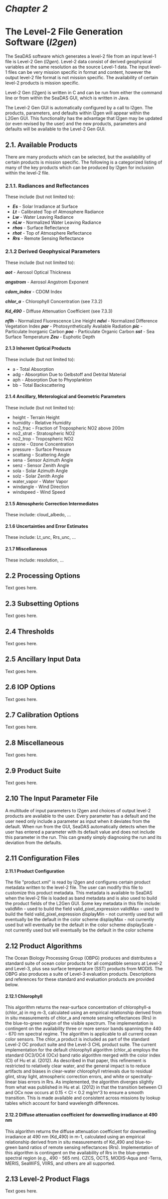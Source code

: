 # _Chapter 2_

# The Level-2 File Generation Software (_l2gen_)

The SeaDAS software which generates a level-2 file from an input level-1 file is Level-2 Gen (_l2gen_).  Level-2 data consist of derived geophysical variables at the same resolution as the source Level-1 data.  The input level-1 files can be very mission specific in format and content, however the output level-2 file format is not mission specific.  The availability of certain level-2 products is mission specific.

Level-2 Gen (l2gen) is written in C and can be run from either the command line or from within the SeaDAS GUI, which is written in Java.

The Level-2 Gen GUI is automatically configured by a call to l2gen.  The products, parameters, and defaults within l2gen will appear within the L2Gen GUI.  This functionality has the advantage that l2gen may be updated (or even revised by the user) and the new products, parameters and defaults will be available to the Level-2 Gen GUI.

## 2.1. Available Products

There are many products which can be selected, but the availability of certain products is mission specific.  The following is a categorized listing of many of the key products which can be produced by l2gen for inclusion within the level-2 file.

### 2.1.1. Radiances and Reflectances
These include (but not limited to):
- **_Es_** - Solar Irradiance at Surface
- **_Lt_** - Calibrated Top of Atmosphere Radiance
- **_Lw_** - Water Leaving Radiance
- **_nLw_** - Normalized Water Leaving Radiance
- **_rhos_** - Surface Reflectance
- **_rhot_** - Top of Atmosphere Reflectance
- **_Rrs_** - Remote Sensing Reflectance

### 2.1.2 Derived Geophysical Parameters
These include (but not limited to):

**_aot_** - Aerosol Optical Thickness

**_angstrom_** - Aerosol Angstrom Exponent

**_cdom_index_** - CDOM Index

**_chlor_a_** - Chlorophyll Concentration (see 7.3.2)

**_Kd_490_** - Diffuse Attenuation Coefficient (see 7.3.3)

**_nflh_** - Normalized Fluorescence Line Height
**_ndvi_** - Normalized Difference Vegetation Index
**_par_** - Photosynthetically Available Radiation
**_pic_** - Particulate Inorganic Carbon
**_poc_** - Particulate Organic Carbon
**_sst_** - Sea Surface Temperature
**_Zeu_** - Euphotic Depth

#### 2.1.3 Inherent Optical Products
These include (but not limited to):
- a -  Total Absorption
- adg - Absorption Due to Gelbstoff and Detrital Material
- aph - Absorption Due to Phyoplankton
- bb - Total Backscattering

#### 2.1.4 Ancillary, Meterological and Geometric Parameters
These include (but not limited to):
- height - Terrain Height
- humidity - Relative Humidity
- no2_frac - Fraction of Tropospheric NO2 above 200m
- no2_strat - Stratospheric NO2
- no2_trop - Tropospheric NO2
- ozone - Ozone Concentration
- pressure - Surface Pressure
- scattang - Scattering Angle
- sena - Sensor Azimuth Angle
- senz - Sensor Zenith Angle
- sola - Solar Azimuth Angle
- solz - Solar Zenith Angle
- water_vapor - Water Vapor
- windangle - Wind Direction
- windspeed - Wind Speed

#### 2.1.5 Atmospheric Correction Intermediates
These include: cloud_albedo, ...

#### 2.1.6 Uncertainties and Error Estimates
These include: Lt_unc, Rrs_unc, ...

#### 2.1.7 Miscellaneous
These include: resolution, ...

## 2.2  Processing Options
Text goes here.

## 2.3  Subsetting Options
Text goes here.

## 2.4  Thresholds
Text goes here.

## 2.5  Ancillary Input Data
Text goes here.

## 2.6  IOP Options
Text goes here.

## 2.7  Calibration Options
Text goes here.

## 2.8  Miscellaneous
Text goes here.

## 2.9  Product Suite
Text goes here.

## 2.10  The Input Parameter File
A multitude of input parameters to l2gen and choices of output level-2 products are available to the user.  Every parameter has a default and the user need only include a parameter as input when it deviates from the default.  When run from the GUI, SeaDAS automatically detects when the user has entered a parameter with its default value and does not include this parameter in the run.  This can greatly simply diagnosing the run and its deviation from the defaults.

## 2.11  Configuration Files

#### 2.11.1  Product Configuration
The file "product.xml" is read by l2gen and configures certain product metadata written to the level-2 file.  The user can modify this file to customize this product metadata.  This metadata is available to SeaDAS when the level-2 file is loaded as band metadata and is also used to build the product fields of the L2Gen GUI.  Some key metadata in this file include:
validMin - used to build the field valid_pixel_expression
validMax - used to build the field valid_pixel_expression
displayMin - not currently used but will eventually be the default in the color scheme
displayMax - not currently used but will eventually be the default in the color scheme
displayScale - not currently used but will eventually be the default in the color scheme

## 2.12  Product Algorithms
The Ocean Biology Processing Group (OBPG) produces and distributes a standard suite of ocean color products for all compatible sensors at Level-2 and Level-3, plus sea surface temperature (SST) products from MODIS.  The OBPG also produces a suite of Level-3 evaluation products. Descriptions and references for these standard and evaluation products are provided below.

#### 2.12.1  Chlorophyll
This algorithm returns the near-surface concentration of chlorophyll-a (chlor_a) in mg m-3, calculated using an empirical relationship derived from in situ measurements of chlor_a and remote sensing reflectances (Rrs) in the blue-to-green region of the visible spectrum. The implementation is contingent on the availability three or more sensor bands spanning the 440 - 670 nm spectral regime. The algorithm is applicable to all current ocean color sensors. The chlor_a product is included as part of the standard Level-2 OC product suite and the Level-3 CHL product suite. The current implementation for the default chlorophyll algorithm (chlor_a) employs the standard OC3/OC4 (OCx) band ratio algorithm merged with the color index (CI) of Hu et al. (2012). As described in that paper, this refinement is restricted to relatively clear water, and the general impact is to reduce artifacts and biases in clear-water chlorophyll retrievals due to residual glint, stray light, atmospheric correction errors, and white or spectrally-linear bias errors in Rrs. As implemented, the algorithm diverges slightly from what was published in Hu et al. (2012) in that the transition between CI and OCx now occurs at 0.15 < CI < 0.2 mg/m^3 to ensure a smooth transition.
This is made available and consistent across missions by lookup tables which account for band wavelength differences.

#### 2.12.2  Diffuse attenuation coefficient for downwelling irradiance at 490 nm
This algorithm returns the diffuse attenuation coefficient for downwelling irradiance at 490 nm (Kd_490) in m-1, calculated using an empirical relationship derived from in situ measurements of Kd_490 and blue-to-green band ratios of remote sensing reflectances (Rrs).
Implementation of this algorithm is contingent on the availability of Rrs in the blue-green spectral region (e.g., 490 - 565 nm). CZCS, OCTS, MODIS-Aqua and -Terra, MERIS, SeaWiFS, VIIRS, and others are all supported.

## 2.13  Level-2 Product Flags
Text goes here.

